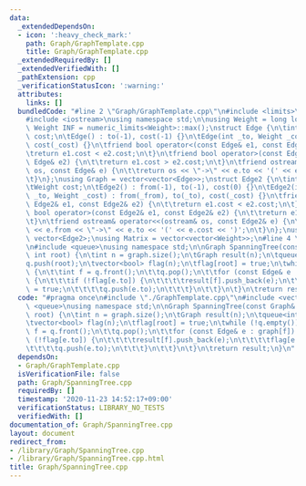 ```yaml
---
data:
  _extendedDependsOn:
  - icon: ':heavy_check_mark:'
    path: Graph/GraphTemplate.cpp
    title: Graph/GraphTemplate.cpp
  _extendedRequiredBy: []
  _extendedVerifiedWith: []
  _pathExtension: cpp
  _verificationStatusIcon: ':warning:'
  attributes:
    links: []
  bundledCode: "#line 2 \"Graph/GraphTemplate.cpp\"\n#include <limits>\n#include <vector>\n\
    #include <iostream>\nusing namespace std;\n\nusing Weight = long long;\nconstexpr\
    \ Weight INF = numeric_limits<Weight>::max();\nstruct Edge {\n\tint to;\n\tWeight\
    \ cost;\n\tEdge() : to(-1), cost(-1) {}\n\tEdge(int _to, Weight _cost = 1) : to(_to),\
    \ cost(_cost) {}\n\tfriend bool operator<(const Edge& e1, const Edge& e2) {\n\t\
    \treturn e1.cost < e2.cost;\n\t}\n\tfriend bool operator>(const Edge& e1, const\
    \ Edge& e2) {\n\t\treturn e1.cost > e2.cost;\n\t}\n\tfriend ostream& operator<<(ostream&\
    \ os, const Edge& e) {\n\t\treturn os << \"->\" << e.to << '(' << e.cost << ')';\n\
    \t}\n};\nusing Graph = vector<vector<Edge>>;\nstruct Edge2 {\n\tint from, to;\n\
    \tWeight cost;\n\tEdge2() : from(-1), to(-1), cost(0) {}\n\tEdge2(int _from, int\
    \ _to, Weight _cost) : from(_from), to(_to), cost(_cost) {}\n\tfriend bool operator<(const\
    \ Edge2& e1, const Edge2& e2) {\n\t\treturn e1.cost < e2.cost;\n\t}\n\tfriend\
    \ bool operator>(const Edge2& e1, const Edge2& e2) {\n\t\treturn e1.cost > e2.cost;\n\
    \t}\n\tfriend ostream& operator<<(ostream& os, const Edge2& e) {\n\t\treturn os\
    \ << e.from << \"->\" << e.to << '(' << e.cost << ')';\n\t}\n};\nusing Edges =\
    \ vector<Edge2>;\nusing Matrix = vector<vector<Weight>>;\n#line 4 \"Graph/SpanningTree.cpp\"\
    \n#include <queue>\nusing namespace std;\n\nGraph SpanningTree(const Graph& graph,\
    \ int root) {\n\tint n = graph.size();\n\tGraph result(n);\n\tqueue<int> q;\n\t\
    q.push(root);\n\tvector<bool> flag(n);\n\tflag[root] = true;\n\twhile (!q.empty())\
    \ {\n\t\tint f = q.front();\n\t\tq.pop();\n\t\tfor (const Edge& e : graph[f])\
    \ {\n\t\t\tif (!flag[e.to]) {\n\t\t\t\tresult[f].push_back(e);\n\t\t\t\tflag[e.to]\
    \ = true;\n\t\t\t\tq.push(e.to);\n\t\t\t}\n\t\t}\n\t}\n\treturn result;\n}\n"
  code: "#pragma once\n#include \"./GraphTemplate.cpp\"\n#include <vector>\n#include\
    \ <queue>\nusing namespace std;\n\nGraph SpanningTree(const Graph& graph, int\
    \ root) {\n\tint n = graph.size();\n\tGraph result(n);\n\tqueue<int> q;\n\tq.push(root);\n\
    \tvector<bool> flag(n);\n\tflag[root] = true;\n\twhile (!q.empty()) {\n\t\tint\
    \ f = q.front();\n\t\tq.pop();\n\t\tfor (const Edge& e : graph[f]) {\n\t\t\tif\
    \ (!flag[e.to]) {\n\t\t\t\tresult[f].push_back(e);\n\t\t\t\tflag[e.to] = true;\n\
    \t\t\t\tq.push(e.to);\n\t\t\t}\n\t\t}\n\t}\n\treturn result;\n}\n"
  dependsOn:
  - Graph/GraphTemplate.cpp
  isVerificationFile: false
  path: Graph/SpanningTree.cpp
  requiredBy: []
  timestamp: '2020-11-23 14:52:17+09:00'
  verificationStatus: LIBRARY_NO_TESTS
  verifiedWith: []
documentation_of: Graph/SpanningTree.cpp
layout: document
redirect_from:
- /library/Graph/SpanningTree.cpp
- /library/Graph/SpanningTree.cpp.html
title: Graph/SpanningTree.cpp
---
```

